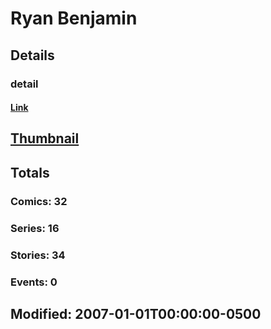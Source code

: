 # Ryan  Benjamin 
## Details
### detail
#### [Link](http://marvel.com/comics/creators/1338/ryan_benjamin?utm_campaign=apiRef&utm_source=225578a89fc76f3d20fbffda5d17a88d)
## [Thumbnail](http://i.annihil.us/u/prod/marvel/i/mg/c/50/4bc351dbd4d88.jpg)
## Totals
### Comics: 32
### Series: 16
### Stories: 34
### Events: 0
## Modified: 2007-01-01T00:00:00-0500